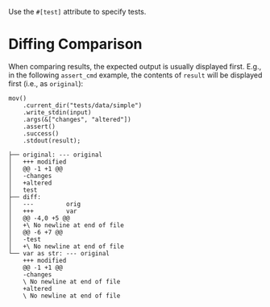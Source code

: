 Use the `#[test]` attribute to specify tests.

# Diffing Comparison

When comparing results, the expected output is usually displayed first. E.g., in the following `assert_cmd` example, the contents of `result` will be displayed first (i.e., as `original`):

```
mov()
    .current_dir("tests/data/simple")
    .write_stdin(input)
    .args(&["changes", "altered"])
    .assert()
    .success()
    .stdout(result);
```

```
├── original: --- original
│   +++ modified
│   @@ -1 +1 @@
│   -changes
│   +altered
│   test
├── diff:
│   ---         orig
│   +++         var
│   @@ -4,0 +5 @@
│   +\ No newline at end of file
│   @@ -6 +7 @@
│   -test
│   +\ No newline at end of file
└── var as str: --- original
    +++ modified
    @@ -1 +1 @@
    -changes
    \ No newline at end of file
    +altered
    \ No newline at end of file
```
